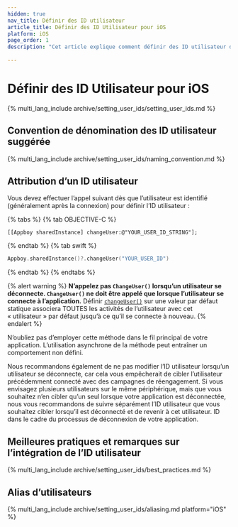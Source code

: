 ```yaml
---
hidden: true
nav_title: Définir des ID utilisateur
article_title: Définir des ID Utilisateur pour iOS
platform: iOS
page_order: 1
description: "Cet article explique comment définir des ID utilisateur dans votre application iOS, propose des conventions de dénomination d’ID utilisateur et quelques bonnes pratiques."
 
---
```


# Définir des ID Utilisateur pour iOS

{% multi_lang_include archive/setting_user_ids/setting_user_ids.md %}

## Convention de dénomination des ID utilisateur suggérée

{% multi_lang_include archive/setting_user_ids/naming_convention.md %}

## Attribution d’un ID utilisateur

Vous devez effectuer l’appel suivant dès que l’utilisateur est identifié (généralement après la connexion) pour définir l’ID utilisateur :

{% tabs %}
{% tab OBJECTIVE-C %}

```objc
[[Appboy sharedInstance] changeUser:@"YOUR_USER_ID_STRING"];
```

{% endtab %}
{% tab swift %}

```swift
Appboy.sharedInstance()?.changeUser("YOUR_USER_ID")
```

{% endtab %}
{% endtabs %}

{% alert warning %}
**N’appelez pas `ChangeUser()` lorsqu’un utilisateur se déconnecte. `ChangeUser()` ne doit être appelé que lorsque l’utilisateur se connecte à l’application.** Définir [`changeUser()`][5] sur une valeur par défaut statique associera TOUTES les activités de l’utilisateur avec cet « utilisateur » par défaut jusqu’à ce qu’il se connecte à nouveau.
{% endalert %}

N’oubliez pas d’employer cette méthode dans le fil principal de votre application. L’utilisation asynchrone de la méthode peut entraîner un comportement non défini.

Nous recommandons également de ne pas modifier l’ID utilisateur lorsqu’un utilisateur se déconnecte, car cela vous empêcherait de cibler l’utilisateur précédemment connecté avec des campagnes de réengagement. Si vous envisagez plusieurs utilisateurs sur le même périphérique, mais que vous souhaitez n’en cibler qu’un seul lorsque votre application est déconnectée, nous vous recommandons de suivre séparément l’ID utilisateur que vous souhaitez cibler lorsqu’il est déconnecté et de revenir à cet utilisateur. ID dans le cadre du processus de déconnexion de votre application.

## Meilleures pratiques et remarques sur l’intégration de l’ID utilisateur

{% multi_lang_include archive/setting_user_ids/best_practices.md %}

## Alias d’utilisateurs

{% multi_lang_include archive/setting_user_ids/aliasing.md platform="iOS" %}

[1]: {{site.baseurl}}/developer_guide/rest_api/user_data/#user-data
[2]: {{site.baseurl}}/api/endpoints/messaging/
[4]: https://github.com/Appboy/appboy-ios-sdk/blob/master/AppboyKit/include/Appboy.h
[5]: http://appboy.github.io/appboy-ios-sdk/docs/interface_appboy.html#ac8b369b40e15860b0ec18c0f4b46ac69 "changeuser"
